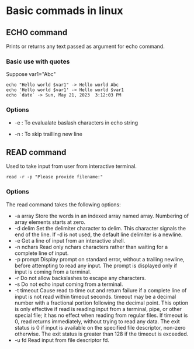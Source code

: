 # Basic commads in linux

## ECHO command
Prints or returns any text passed as argument for echo command.

### Basic use with quotes

Suppose var1="Abc"

    echo "Hello world $var1" -> Hello world Abc
    echo 'Hello world $var1' -> Hello world $var1
    echo `date` -> Sun, May 21, 2023  3:12:03 PM

### Options

* -e : To evalualate baslash characters in echo string

* -n : To skip trailling new line

## READ command

Used to take input from user from interactive terminal.

`read -r -p "Please provide filename:"`

### Options

The read command takes the following options:

* -a array Store the words in an indexed array named array. Numbering of array elements starts at zero.
* -d delim Set the delimiter character to delim. This character signals the end of the line. If -d is not used, the default line delimiter is a newline.
* -e Get a line of input from an interactive shell.
* -n nchars Read only nchars characters rather than waiting for a complete line of input.
* -p prompt Display prompt on standard error, without a trailing newline, before attempting to read any input. The prompt is displayed only if input is coming from a terminal.
* -r Do not allow backslashes to escape any characters.
* -s Do not echo input coming from a terminal.
* -t timeout Cause read to time out and return failure if a complete line of input is not read within timeout seconds. timeout may be a decimal number with a fractional portion following the decimal point. This option is only effective if read is reading input from a terminal, pipe, or other special file; it has no effect when reading from regular files. If timeout is 0, read returns immediately, without trying to read any data. The exit status is 0 if input is available on the specified file descriptor, non-zero otherwise. The exit status is greater than 128 if the timeout is exceeded.
* -u fd Read input from file descriptor fd.
